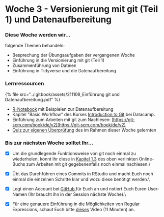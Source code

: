 # Woche 3 - Versionierung mit git (Teil 1) und Datenaufbereitung

### Diese Woche werden wir...

folgende Themen behandeln:

* Besprechung der Übungsaufgaben der vergangenen Woche
* Einführung in die Versionierung mit git (Teil 1)
* Zusammenführung von Dateien
* Einführung in Tidyverse und die Datenaufbereitung

### Lernressourcen

{% file src="../.gitbook/assets/211109_Einführung git und Datenaufbereitung.pdf" %}

* [R-Notebook](https://github.com/opencampus-sh/einfuehrung-in-data-science-und-ml/blob/main/Beispiele%20zur%20Datenaufbereitung%20aus%20Woche%203.Rmd) mit Beispielen zur Datenaufbereitung
* Kapitel "Basic Workflow" des Kurses [Introduction to Git](https://learn.datacamp.com/courses/introduction-to-git-for-data-science) bei Datacamp.
* Einführung zum Arbeiten mit git zum Nachlesen: [https://git-scm.com/book/de/v2](https://git-scm.com/book/de/v2)
* [Quiz zur eigenen Überprüfung](https://forms.office.com/Pages/ResponsePage.aspx?id=o8B0DUIn4UCcYfg2EvvW945sLsRCRj5HsCC5DsYMVPZURUM5REFTRDAwVTlEWkdSVTFVR0lZRjhDRC4u) des im Rahmen dieser Woche gelernten

### Bis zur nächsten Woche solltet Ihr...

* [x] Um die grundlegende Funktionsweise von git noch einmal zu wiederholen, könnt Ihr diese in [Kapitel 1.3](https://git-scm.com/book/de/v2/Erste-Schritte-Was-ist-Git%3F) des oben verlinkten Online-Buchs zum Arbeiten mit git gegebenenfalls noch einmal nachlesen.\

* [x] Übt das Durchführen eines Commits in RStudio und macht Euch noch einmal die einzelnen Schritte klar und wozu diese benötigt werden.\

* [x] Legt einen Account bei [GitHub ](https://github.com/join?ref\_cta=Sign+up\&ref\_loc=header+logged+out\&ref\_page=%2F\&source=header-home)für Euch an und notiert Euch Euren User-Namen (Ihr braucht ihn in der Session nächste Woche).\

* [x] Für eine genauere Einführung in die Möglichkeiten von Regular Expressions, schaut Euch bitte [dieses](https://youtu.be/DRR9fOXkfRE) Video (11 Minuten) an.
